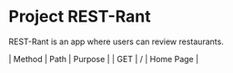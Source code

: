 # Project REST-Rant

REST-Rant is an app where users can review restaurants.

| Method |  Path   |  Purpose    |
| GET    |    /    |  Home Page  |